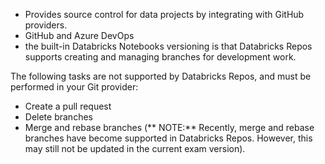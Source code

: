 - Provides source control for data projects by integrating with GitHub providers. 
- GitHub and Azure DevOps
- the built-in Databricks Notebooks versioning is that Databricks Repos supports creating and managing branches for development work. 

The following tasks are not supported by Databricks Repos, and must be performed in your Git provider:

- Create a pull request
- Delete branches
- Merge and rebase branches (** NOTE:** Recently, merge and rebase branches have become supported in Databricks Repos. However, this may still not be updated in the current exam version).